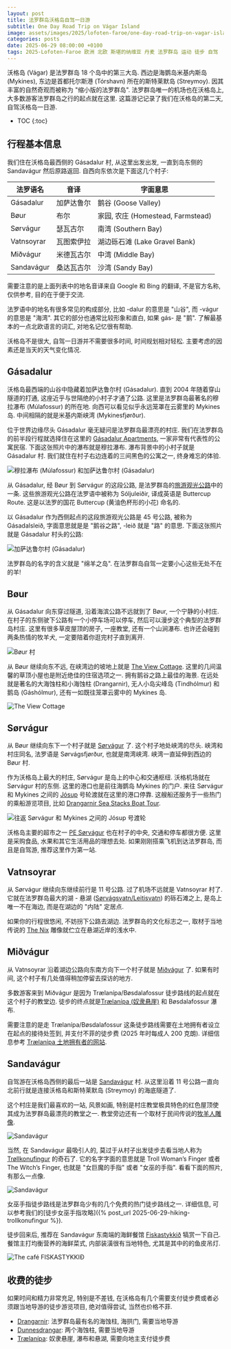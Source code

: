 ```yaml
---
layout: post
title: 法罗群岛沃格岛自驾一日游
subtitle: One Day Road Trip on Vágar Island
image: assets/images/2025/lofoten-faroe/one-day-road-trip-on-vagar-island/sandavagur.webp
categories: posts
date: 2025-06-29 08:00:00 +0100
tags: 2025-Lofoten-Faroe 欧洲 北欧 斯堪的纳维亚 丹麦 法罗群岛 运动 徒步 自驾
---
```


沃格岛 (Vágar) 是法罗群岛 18 个岛中的第三大岛. 西边是海鹦岛米基内斯岛 (Mykines), 东边是首都托尔斯港 (Tórshavn) 所在的斯特莱默岛 (Streymoy). 因其丰富的自然奇观而被称为 "缩小版的法罗群岛". 法罗群岛唯一的机场也在沃格岛上, 大多数游客法罗群岛之行的起点就在这里. 这篇游记记录了我们在沃格岛的第二天, 自驾沃格岛一日游.

* TOC
{:toc}

## 行程基本信息

我们住在沃格岛最西侧的 Gásadalur 村, 从这里出发出发, 一直到岛东侧的 Sandavágur 然后原路返回. 自西向东依次是下面这几个村子:

| 法罗语名 | 音译 | 字面意思
| - | - | - |
| Gásadalur | 加萨达鲁尔 | 鹅谷 (Goose Valley)
| Bøur | 布尔 | 家园, 农庄 (Homestead, Farmstead)
| Sørvágur | 瑟瓦古尔 | 南湾 (Southern Bay)
| Vatnsoyrar | 瓦图索伊拉 | 湖边砾石滩 (Lake Gravel Bank)
| Miðvágur | 米德瓦古尔 | 中湾 (Middle Bay)
| Sandavágur | 桑达瓦古尔 | 沙湾 (Sandy Bay)

需要注意的是上面列表中的地名音译来自 Google 和 Bing 的翻译, 不是官方名称, 仅供参考, 目的在于便于交流.

法罗语中的地名有很多常见的构成部分, 比如 -dalur 的意思是 "山谷", 而 -vágur 的意思是 "海湾". 其它的部分也通常比较形象和直白, 如果 gás- 是 "鹅". 了解最基本的一点北欧语言的词汇, 对地名记忆很有帮助.

沃格岛不是很大, 自驾一日游并不需要很多时间, 时间规划相对轻松. 主要考虑的因素还是当天的天气变化情况.

## Gásadalur

沃格岛最西端的山谷中隐藏着加萨达鲁尔村 (Gásadalur). 直到 2004 年随着穿山隧道的打通, 这座近乎与世隔绝的小村子才通了公路. 这里是法罗群岛最著名的穆拉瀑布 (Múlafossur) 的所在地. 向西可以看见似乎永远笼罩在云雾里的 Mykines 岛. 中间相隔的就是米基内斯峡湾 (Mykinesfjørður).

位于世界边缘尽头 Gásadalur 毫无疑问是法罗群岛最漂亮的村庄. 我们在法罗群岛的前半段行程就选择住在这里的 [Gásadalur Apartments](https://www.booking.com/hotel/fo/gasadalur-apartments-world-famous-waterfall.html), 一家非常有代表性的公寓民宿. 下面这张照片中的瀑布就是穆拉瀑布. 瀑布背景中的小村子就是 Gásadalur 村. 我们就住在村子右边连着的三间黑色的公寓之一, 终身难忘的体验.

![穆拉瀑布 (Múlafossur) 和加萨达鲁尔村 (Gásadalur)](/assets/images/2025/lofoten-faroe/one-day-road-trip-on-vagar-island/mulafossur.webp
 "穆拉瀑布 (Múlafossur) 和加萨达鲁尔村 (Gásadalur)")

从 Gásadalur, 经 Bøur 到 Sørvágur 的这段公路, 是法罗群岛的[旅游观光公路](https://www.landsverk.fo/en-gb/weather-and-driving-conditions/tourist-routes-in-the-faroe-islands)中的一条. 这些旅游观光公路在法罗语中被称为 Sóljuleiðir, 译成英语是 Buttercup Route. 这是以法罗的国花 Buttercup (黄油色杯形的小花) 命名的.

以 Gásadalur 作为西侧起点的这段旅游观光公路是 45 号公路, 被称为 Gásadalsleið, 字面意思就是是 "鹅谷之路", -leið 就是 "路" 的意思. 下面这张照片就是 Gásadalur 村头的公路:

![加萨达鲁尔村 (Gásadalur)](/assets/images/2025/lofoten-faroe/one-day-road-trip-on-vagar-island/gasadalur.webp
 "加萨达鲁尔村 (Gásadalur)")

法罗群岛的名字的含义就是 "绵羊之岛". 在法罗群岛自驾一定要小心这些无处不在的羊!

## Bøur

从 Gásadalur 向东穿过隧道, 沿着海滨公路不远就到了 Bøur, 一个宁静的小村庄. 在村子的东侧驶下公路有一个小停车场可以停车, 然后可以漫步这个典型的法罗群岛村庄. 这里有很多草皮屋顶的房子, 一座教堂, 还有一个山涧瀑布. 也许还会碰到两条热情的牧羊犬, 一定要陪着你逛完村子直到离开.

![Bøur 村](/assets/images/2025/lofoten-faroe/one-day-road-trip-on-vagar-island/bour.webp
 "Bøur 村")

从 Bøur 继续向东不远, 在峡湾边的坡地上就是 [The View Cottage](https://www.theview.fo). 这里的几间温馨的草顶小屋也是附近绝佳的住宿选项之一. 拥有鹅谷之路上最佳的海景. 在远处就是著名的大海蚀柱和小海蚀柱 (Drangarnir), 无人小岛尖峰岛 (Tindhólmur) 和鹅岛 (Gáshólmur), 还有一如既往笼罩云雾中的 Mykines 岛.

![The View Cottage](/assets/images/2025/lofoten-faroe/one-day-road-trip-on-vagar-island/the-view-cottage.webp
 "The View Cottage")

## Sørvágur

从 Bøur 继续向东下一个村子就是 [Sørvágur](https://visitvagar.fo/en/about5/about-vagar-and-mykines/the-villages/sorvagur) 了. 这个村子地处峡湾的尽头. 峡湾和村庄同名, 法罗语是 Sørvágsfjørður, 也就是南湾峡湾. 峡湾一直延伸到西边的 Bøur 村.

作为沃格岛上最大的村庄, Sørvágur 是岛上的中心和交通枢纽. 沃格机场就在 Sørvágur 村的东侧. 这里的港口也是前往海鹦岛 Mykines 的门户. 来往 Sørvágur 和 Mykines 之间的 [Jósup](https://www.ssl.fo/en/timetable/ferry/36-soervagur-mykines/) 号轮渡就在这里的港口停靠. 这艘船还服务于一些热门的乘船游览项目, 比如 [Drangarnir Sea Stacks Boat Tour](https://guidetofaroeislands.fo/book-holiday-trips/drangarnir-sea-stacks-boat-tour/).

![往返 Sørvágur 和 Mykines 之间的 Jósup 号渡轮](/assets/images/2025/lofoten-faroe/one-day-road-trip-on-vagar-island/ferry-josup.webp
 "往返 Sørvágur 和 Mykines 之间的 Jósup 号渡轮")

沃格岛主要的超市之一 [PE Sørvágur](https://visitfaroeislands.com/dk/whatson/places/place/a-sorvagur0) 也在村子的中央, 交通和停车都很方便. 这里是采购食品, 水果和其它生活用品的理想去处. 如果刚刚搭乘飞机到达法罗群岛, 而且是自驾游, 推荐这里作为第一站.

## Vatnsoyrar

从 Sørvágur 继续向东继续前行是 11 号公路. 过了机场不远就是 Vatnsoyrar 村了. 它就在法罗群岛最大的湖 - 悬湖 ([Sørvágsvatn/Leitisvatn](https://visitvagar.fo/en/see-do0/culture-attractions/viewpoints/the-lakes/lake-leitisvatn-sorvagsvatn)) 的砾石滩之上, 是岛上唯一不在海边, 而是在湖边的 "内陆" 定居点.

如果你的行程很悠闲, 不妨拐下公路去湖边. 法罗群岛的文化标志之一, 取材于当地传说的 [The Nix](https://visitvagar.fo/en/whatson/places/place/the-nix-statue) 雕像就伫立在悬湖近岸的浅水中.

## Miðvágur

从 Vatnsoyrar 沿着湖边公路向东南方向下一个村子就是 [Miðvágur](https://visitvagar.fo/en/about5/about-vagar-and-mykines/the-villages/midvagur) 了. 如果有时间, 这个村子有几处值得稍加停留去探访的地方.

多数游客来到 Miðvágur 是因为 Trælanípa/Bøsdalafossur 徒步路线的起点就在这个村子的教堂边. 徒步的终点就是[Trælanípa (奴隶悬崖)](https://visitvagar.fo/en/whatson/places/place/tralanipan0?region=7) 和 Bøsdalafossur 瀑布.

需要注意的是走 Trælanípa/Bøsdalafossur 这条徒步路线需要在土地拥有者设立在起点的接待处签到, 并支付不菲的徒步费 (2025 年时每成人 200 克朗). 详细信息参考 [Trælanípa 土地拥有者的网站](https://www.tralanipan.fo).

## Sandavágur

自驾游在沃格岛西侧的最后一站是 [Sandavágur](https://visitvagar.fo/en/about5/about-vagar-and-mykines/the-villages/sandavagur) 村. 从这里沿着 11 号公路一直向北前行就是连接沃格岛和斯特莱默岛 (Streymoy) 的海底隧道了.

这个村庄是我们最喜欢的一站, 风景如画, 特别是村庄教堂极具特色的红色屋顶使其成为法罗群岛最漂亮的教堂之一. 教堂旁边还有一个取材于民间传说的[牧羊人雕像](https://visitvagar.fo/en/about5/stories-and-legends0/the-shepherd-of-sondum).

![Sandavágur](/assets/images/2025/lofoten-faroe/itinerary-lofoten-faroe/sandavagur.webp
 "Sandavágur")

当然, 在 Sandavágur 最吸引人的, 莫过于从村子出发徒步去看当地人称为 [Trøllkonufingur](https://visitvagar.fo/en/see-do0/culture-attractions/viewpoints/trollkonufingur1) 的奇石了. 它的名字字面的意思就是 Troll Woman’s Finger 或者 The Witch’s Finger, 也就是 "女巨魔的手指" 或者 "女巫的手指". 看看下面的照片, 有那么一点像.

![Sandavágur](/assets/images/2025/lofoten-faroe/one-day-road-trip-on-vagar-island/trollkonufingur.webp
 "Sandavágur")

女巫手指徒步路线是法罗群岛少有的几个免费的热门徒步路线之一. 详细信息, 可以参考我们的[徒步女巫手指攻略]({% post_url 2025-06-29-hiking-trollkonufingur %}).

徒步回来后, 推荐在 Sandavágur 东南端的海鲜餐馆 [Fiskastykkið](https://visitvagar.fo/en/whatson/places/place/fiskastykkid0?region=7) 犒赏一下自己. 餐馆主打均衡营养的海鲜菜式, 内部装潢很有当地特色, 尤其是其中的的鱼皮吊灯.

![The café FISKASTYKKIÐ](/assets/images/2025/lofoten-faroe/one-day-road-trip-on-vagar-island/fiskastykkid.webp
 "The café FISKASTYKKIÐ")

## 收费的徒步

如果时间和精力非常充足, 特别是不差钱, 在沃格岛有几个需要支付徒步费或者必须跟当地导游的徒步游览项目, 绝对值得尝试, 当然也价格不菲.

* [Drangarnir](https://visitvagar.fo/en/see-do0/culture-attractions/viewpoints/drangarnir): 法罗群岛最有名的海蚀柱, 海拱门, 需要当地导游
* [Dunnesdrangar](https://visitvagar.fo/en/see-do0/culture-attractions/viewpoints/dunnesdrangar): 两个海蚀柱, 需要当地导游
* [Trælanípa](https://visitvagar.fo/en/see-do0/culture-attractions/viewpoints/tralanipa): 奴隶悬崖, 瀑布和悬湖, 需要向地主支付徒步费
